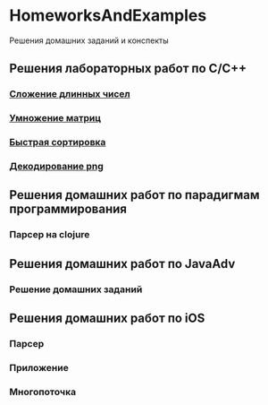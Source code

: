 # HomeworksAndExamples
Решения домашних заданий и конспекты

## Решения лабораторных работ по C/C++
### [Сложение длинных чисел](https://github.com/timartim/HomeworksAndExamples/tree/main/C%20and%20C%2B%2B/SumOfLongNumbers)
### [Умножение матриц](https://github.com/timartim/HomeworksAndExamples/tree/main/C%20and%20C%2B%2B/matrixMultiplication)
### [Быстрая сортировка](https://github.com/timartim/HomeworksAndExamples/tree/main/C%20and%20C%2B%2B/quickSort)
### [Декодирование png](https://github.com/timartim/HomeworksAndExamples/tree/main/C%20and%20C%2B%2B/decodingPng)
## Решения домашних работ по парадигмам программирования
### Парсер на clojure
## Решения домашних работ по JavaAdv
### Решение домашних заданий
## Решения домашних работ по iOS
### Парсер
### Приложение
### Многопоточка








